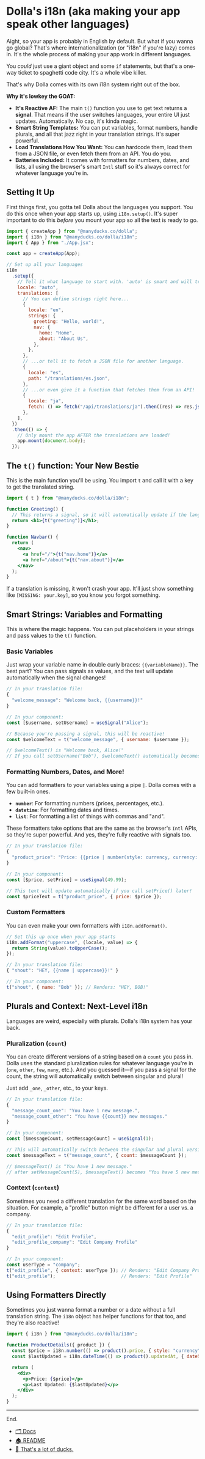 # Dolla's i18n (aka making your app speak other languages)

Aight, so your app is probably in English by default. But what if you wanna go global? That's where internationalization (or "i18n" if you're lazy) comes in. It's the whole process of making your app work in different languages.

You _could_ just use a giant object and some `if` statements, but that's a one-way ticket to spaghetti code city. It's a whole vibe killer.

That's why Dolla comes with its own i18n system right out of the box.

**Why it's lowkey the GOAT:**

- **It's Reactive AF:** The main `t()` function you use to get text returns a **signal**. That means if the user switches languages, your entire UI just updates. Automatically. No cap, it's kinda magic.
- **Smart String Templates:** You can put variables, format numbers, handle plurals, and all that jazz right in your translation strings. It's super powerful.
- **Load Translations How You Want:** You can hardcode them, load them from a JSON file, or even fetch them from an API. You do you.
- **Batteries Included:** It comes with formatters for numbers, dates, and lists, all using the browser's smart `Intl` stuff so it's always correct for whatever language you're in.

## Setting It Up

First things first, you gotta tell Dolla about the languages you support. You do this once when your app starts up, using `i18n.setup()`. It's super important to do this _before_ you mount your app so all the text is ready to go.

```jsx
import { createApp } from "@manyducks.co/dolla";
import { i18n } from "@manyducks.co/dolla/i18n";
import { App } from "./App.jsx";

const app = createApp(App);

// Set up all your languages
i18n
  .setup({
    // Tell it what language to start with. 'auto' is smart and will try to match the user's browser language.
    locale: "auto",
    translations: [
      // You can define strings right here...
      {
        locale: "en",
        strings: {
          greeting: "Hello, world!",
          nav: {
            home: "Home",
            about: "About Us",
          },
        },
      },
      // ...or tell it to fetch a JSON file for another language.
      {
        locale: "es",
        path: "/translations/es.json",
      },
      // ...or even give it a function that fetches them from an API!
      {
        locale: "ja",
        fetch: () => fetch("/api/translations/ja").then((res) => res.json()),
      },
    ],
  })
  .then(() => {
    // Only mount the app AFTER the translations are loaded!
    app.mount(document.body);
  });
```

## The `t()` function: Your New Bestie

This is the main function you'll be using. You import `t` and call it with a key to get the translated string.

```jsx
import { t } from "@manyducks.co/dolla/i18n";

function Greeting() {
  // This returns a signal, so it will automatically update if the language changes!
  return <h1>{t("greeting")}</h1>;
}

function Navbar() {
  return (
    <nav>
      <a href="/">{t("nav.home")}</a>
      <a href="/about">{t("nav.about")}</a>
    </nav>
  );
}
```

If a translation is missing, it won't crash your app. It'll just show something like `[MISSING: your.key]`, so you know you forgot something.

## Smart Strings: Variables and Formatting

This is where the magic happens. You can put placeholders in your strings and pass values to the `t()` function.

### Basic Variables

Just wrap your variable name in double curly braces: `{{variableName}}`. The best part? You can pass signals as values, and the text will update automatically when the signal changes\!

```jsx
// In your translation file:
{
  "welcome_message": "Welcome back, {{username}}!"
}

// In your component:
const [$username, setUsername] = useSignal("Alice");

// Because you're passing a signal, this will be reactive!
const $welcomeText = t("welcome_message", { username: $username });

// $welcomeText() is "Welcome back, Alice!"
// If you call setUsername("Bob"), $welcomeText() automatically becomes "Welcome back, Bob!"
```

### Formatting Numbers, Dates, and More\!

You can add formatters to your variables using a pipe `|`. Dolla comes with a few built-in ones.

- **`number`**: For formatting numbers (prices, percentages, etc.).
- **`datetime`**: For formatting dates and times.
- **`list`**: For formatting a list of things with commas and "and".

These formatters take options that are the same as the browser's `Intl` APIs, so they're super powerful. And yes, they're fully reactive with signals too.

```jsx
// In your translation file:
{
  "product_price": "Price: {{price | number(style: currency, currency: USD)}}"
}

// In your component:
const [$price, setPrice] = useSignal(49.99);

// This text will update automatically if you call setPrice() later!
const $priceText = t("product_price", { price: $price });
```

### Custom Formatters

You can even make your own formatters with `i18n.addFormat()`.

```js
// Set this up once when your app starts
i18n.addFormat("uppercase", (locale, value) => {
  return String(value).toUpperCase();
});

// In your translation file:
{ "shout": "HEY, {{name | uppercase}}!" }

// In your component:
t("shout", { name: "Bob" }); // Renders: "HEY, BOB!"
```

## Plurals and Context: Next-Level i18n

Languages are weird, especially with plurals. Dolla's i18n system has your back.

### Pluralization (`count`)

You can create different versions of a string based on a `count` you pass in. Dolla uses the standard pluralization rules for whatever language you're in (`one`, `other`, `few`, `many`, etc.). And you guessed it—if you pass a signal for the count, the string will automatically switch between singular and plural\!

Just add `_one`, `_other`, etc., to your keys.

```jsx
// In your translation file:
{
  "message_count_one": "You have 1 new message.",
  "message_count_other": "You have {{count}} new messages."
}

// In your component:
const [$messageCount, setMessageCount] = useSignal(1);

// This will automatically switch between the singular and plural versions!
const $messageText = t("message_count", { count: $messageCount });

// $messageText() is "You have 1 new message."
// after setMessageCount(5), $messageText() becomes "You have 5 new messages."
```

### Context (`context`)

Sometimes you need a different translation for the same word based on the situation. For example, a "profile" button might be different for a user vs. a company.

```js
// In your translation file:
{
  "edit_profile": "Edit Profile",
  "edit_profile_company": "Edit Company Profile"
}

// In your component:
const userType = "company";
t("edit_profile", { context: userType }); // Renders: "Edit Company Profile"
t("edit_profile");                        // Renders: "Edit Profile"
```

## Using Formatters Directly

Sometimes you just wanna format a number or a date without a full translation string. The `i18n` object has helper functions for that too, and they're also reactive\!

```jsx
import { i18n } from "@manyducks.co/dolla/i18n";

function ProductDetails({ product }) {
  const $price = i18n.number(() => product().price, { style: "currency", currency: "USD" });
  const $lastUpdated = i18n.dateTime(() => product().updatedAt, { dateStyle: "long" });

  return (
    <div>
      <p>Price: {$price}</p>
      <p>Last Updated: {$lastUpdated}</p>
    </div>
  );
}
```

---

End.

- [🗂️ Docs](./index.md)
- [🏠 README](../README.md)
- [🦆 That's a lot of ducks.](https://www.manyducks.co)
